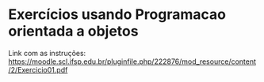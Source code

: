 # Exercícios usando Programacao orientada a objetos
Link com as instruções:
https://moodle.scl.ifsp.edu.br/pluginfile.php/222876/mod_resource/content/2/Exercicio01.pdf
